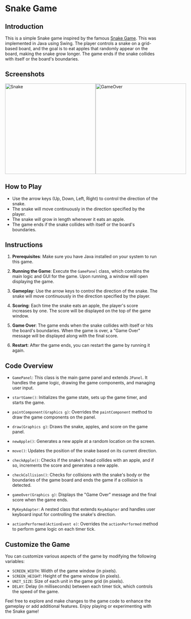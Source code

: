 # Snake Game

## Introduction

This is a simple Snake game inspired by the famous [Snake Game](https://g.co/kgs/k8VnSC). This was implemented in Java using Swing. The player controls a snake on a grid-based board, and the goal is to eat apples that randomly appear on the board, making the snake grow longer. The game ends if the snake collides with itself or the board's boundaries.

## Screenshots
<div style="display:flex; justify-content:space-between">
  <img width="297" alt="Snake" src="https://github.com/GriffinMichalak/Snake-Game/assets/81431781/7ffb122f-97c5-4b98-9dde-6a42d96bb0eb">
  <img width="297" alt="GameOver" src="https://github.com/GriffinMichalak/Snake-Game/assets/81431781/91534602-43f2-4201-8fe5-2cf272e536e4">
</div>


## How to Play

- Use the arrow keys (Up, Down, Left, Right) to control the direction of the snake.
- The snake will move continuously in the direction specified by the player.
- The snake will grow in length whenever it eats an apple.
- The game ends if the snake collides with itself or the board's boundaries.

## Instructions

1. **Prerequisites**: Make sure you have Java installed on your system to run this game.

2. **Running the Game**: Execute the `GamePanel` class, which contains the main logic and GUI for the game. Upon running, a window will open displaying the game.

3. **Gameplay**: Use the arrow keys to control the direction of the snake. The snake will move continuously in the direction specified by the player.

4. **Scoring**: Each time the snake eats an apple, the player's score increases by one. The score will be displayed on the top of the game window.

5. **Game Over**: The game ends when the snake collides with itself or hits the board's boundaries. When the game is over, a "Game Over" message will be displayed along with the final score.

6. **Restart**: After the game ends, you can restart the game by running it again.

## Code Overview

- `GamePanel`: This class is the main game panel and extends `JPanel`. It handles the game logic, drawing the game components, and managing user input.

- `startGame()`: Initializes the game state, sets up the game timer, and starts the game.

- `paintComponent(Graphics g)`: Overrides the `paintComponent` method to draw the game components on the panel.

- `draw(Graphics g)`: Draws the snake, apples, and score on the game panel.

- `newApple()`: Generates a new apple at a random location on the screen.

- `move()`: Updates the position of the snake based on its current direction.

- `checkApple()`: Checks if the snake's head collides with an apple, and if so, increments the score and generates a new apple.

- `checkCollision()`: Checks for collisions with the snake's body or the boundaries of the game board and ends the game if a collision is detected.

- `gameOver(Graphics g)`: Displays the "Game Over" message and the final score when the game ends.

- `MyKeyAdapter`: A nested class that extends `KeyAdapter` and handles user keyboard input for controlling the snake's direction.

- `actionPerformed(ActionEvent e)`: Overrides the `actionPerformed` method to perform game logic on each timer tick.

## Customize the Game

You can customize various aspects of the game by modifying the following variables:

- `SCREEN_WIDTH`: Width of the game window (in pixels).
- `SCREEN_HEIGHT`: Height of the game window (in pixels).
- `UNIT_SIZE`: Size of each unit in the game grid (in pixels).
- `DELAY`: Delay (in milliseconds) between each timer tick, which controls the speed of the game.

Feel free to explore and make changes to the game code to enhance the gameplay or add additional features. Enjoy playing or experimenting with the Snake game!
